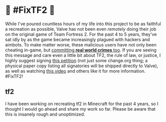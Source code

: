 # 🚧 #FixTF2 🚧
While I've poured countless hours of my life into this project to be as faithful a recreation as possible, Valve has not been even *remotely* doing their job on the original game of Team Fortress 2. For the past 4 to 5 years, they've sat idly by as the game became increasingly plagued with hackers and aimbots. To make matter worse, these malicious users have not only been cheating in-game, but [committing **real world crimes** too](https://www.youtube.com/watch?v=zNxjTciIwig). If you are seeing this message and care even a little bit about TF2, the rule of law, or justice, I highly suggest signing [this petition](https://save.tf/) (not just some change.org thing; a physical paper copy listing all signatories will be shipped directly to Valve), as well as watching [this video](https://www.youtube.com/watch?v=N0Gj4RY8V6M) and others like it for more information. #FixTF2!

## tf2
I have been working on recreating tf2 in Minecraft for the past 4 years, so I thought I would go ahead and share my work so far. Please be aware that this is insanely rough and unoptimized.
